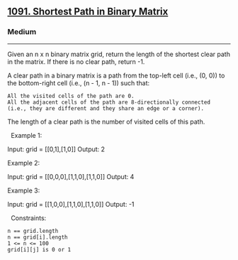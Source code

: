 <h2><a href="https://leetcode.com/problems/shortest-path-in-binary-matrix/">1091. Shortest Path in Binary Matrix</a></h2><h3>Medium</h3><hr>Given an n x n binary matrix grid, return the length of the shortest clear path in the matrix. If there is no clear path, return -1.

A clear path in a binary matrix is a path from the top-left cell (i.e., (0, 0)) to the bottom-right cell (i.e., (n - 1, n - 1)) such that:


	All the visited cells of the path are 0.
	All the adjacent cells of the path are 8-directionally connected (i.e., they are different and they share an edge or a corner).


The length of a clear path is the number of visited cells of this path.

 
Example 1:

Input: grid = [[0,1],[1,0]]
Output: 2


Example 2:

Input: grid = [[0,0,0],[1,1,0],[1,1,0]]
Output: 4


Example 3:

Input: grid = [[1,0,0],[1,1,0],[1,1,0]]
Output: -1


 
Constraints:


	n == grid.length
	n == grid[i].length
	1 <= n <= 100
	grid[i][j] is 0 or 1

